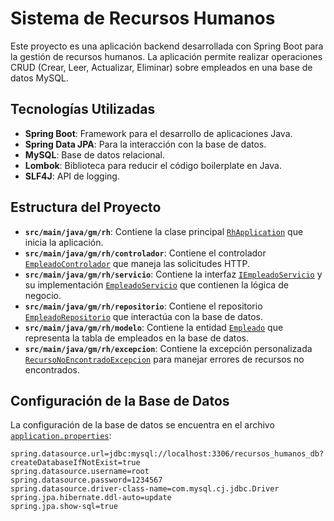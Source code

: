 # Sistema de Recursos Humanos

Este proyecto es una aplicación backend desarrollada con Spring Boot para la gestión de recursos humanos. La aplicación permite realizar operaciones CRUD (Crear, Leer, Actualizar, Eliminar) sobre empleados en una base de datos MySQL.

## Tecnologías Utilizadas

- **Spring Boot**: Framework para el desarrollo de aplicaciones Java.
- **Spring Data JPA**: Para la interacción con la base de datos.
- **MySQL**: Base de datos relacional.
- **Lombok**: Biblioteca para reducir el código boilerplate en Java.
- **SLF4J**: API de logging.

## Estructura del Proyecto

- **`src/main/java/gm/rh`**: Contiene la clase principal [`RhApplication`](src/main/java/gm/rh/RhApplication.java) que inicia la aplicación.
- **`src/main/java/gm/rh/controlador`**: Contiene el controlador [`EmpleadoControlador`](src/main/java/gm/rh/controlador/EmpleadoControlador.java) que maneja las solicitudes HTTP.
- **`src/main/java/gm/rh/servicio`**: Contiene la interfaz [`IEmpleadoServicio`](src/main/java/gm/rh/servicio/IEmpleadoServicio.java) y su implementación [`EmpleadoServicio`](src/main/java/gm/rh/servicio/EmpleadoServicio.java) que contienen la lógica de negocio.
- **`src/main/java/gm/rh/repositorio`**: Contiene el repositorio [`EmpleadoRepositorio`](src/main/java/gm/rh/repositorio/EmpleadoRepositorio.java) que interactúa con la base de datos.
- **`src/main/java/gm/rh/modelo`**: Contiene la entidad [`Empleado`](src/main/java/gm/rh/modelo/Empleado.java) que representa la tabla de empleados en la base de datos.
- **`src/main/java/gm/rh/excepcion`**: Contiene la excepción personalizada [`RecursoNoEncontradoExcepcion`](src/main/java/gm/rh/excepcion/RecursoNoEncontradoExcepcion.java) para manejar errores de recursos no encontrados.

## Configuración de la Base de Datos

La configuración de la base de datos se encuentra en el archivo [`application.properties`](src/main/resources/application.properties):

```properties
spring.datasource.url=jdbc:mysql://localhost:3306/recursos_humanos_db?createDatabaseIfNotExist=true
spring.datasource.username=root
spring.datasource.password=1234567
spring.datasource.driver-class-name=com.mysql.cj.jdbc.Driver
spring.jpa.hibernate.ddl-auto=update
spring.jpa.show-sql=true